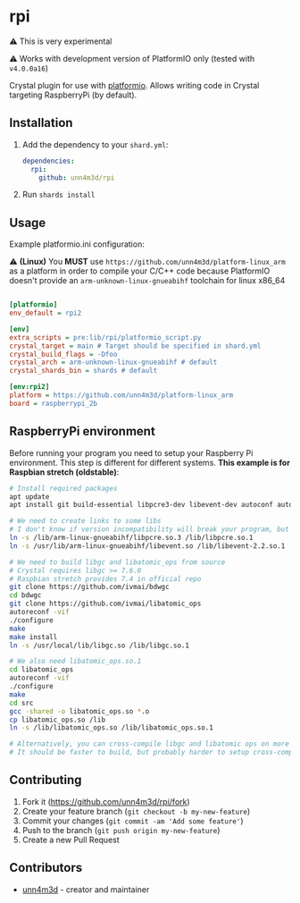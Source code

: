 # rpi

:warning: This is very experimental

:warning: Works with development version of PlatformIO only (tested with `v4.0.0a16`)

Crystal plugin for use with [platformio](https://platformio.org). Allows writing code in Crystal targeting RaspberryPi (by default).

## Installation

1. Add the dependency to your `shard.yml`:

   ```yaml
   dependencies:
     rpi:
       github: unn4m3d/rpi
   ```

2. Run `shards install`

## Usage

Example platformio.ini configuration:

:warning: **(Linux)** You **MUST** use `https://github.com/unn4m3d/platform-linux_arm` as a platform in order to compile your C/C++ code because PlatformIO doesn't provide an `arm-unknown-linux-gnueabihf` toolchain for linux x86_64

```ini

[platformio]
env_default = rpi2

[env]
extra_scripts = pre:lib/rpi/platformio_script.py
crystal_target = main # Target should be specified in shard.yml
crystal_build_flags = -Dfoo
crystal_arch = arm-unknown-linux-gnueabihf # default
crystal_shards_bin = shards # default

[env:rpi2]
platform = https://github.com/unn4m3d/platform-linux_arm
board = raspberrypi_2b
```

## RaspberryPi environment

Before running your program you need to setup your Raspberry Pi environment. This step is different for different systems. **This example is for Raspbian stretch (oldstable)**:


```sh
# Install required packages
apt update
apt install git build-essential libpcre3-dev libevent-dev autoconf automake libtool

# We need to create links to some libs
# I don't know if version incompatibility will break your program, but regex tests seem to work
ln -s /lib/arm-linux-gnueabihf/libpcre.so.3 /lib/libpcre.so.1
ln -s /usr/lib/arm-linux-gnueabihf/libevent.so /lib/libevent-2.2.so.1

# We need to build libgc and libatomic_ops from source
# Crystal requires libgc >= 7.6.0
# Raspbian stretch provides 7.4 in official repo
git clone https://github.com/ivmai/bdwgc
cd bdwgc
git clone https://github.com/ivmai/libatomic_ops
autoreconf -vif
./configure
make
make install
ln -s /usr/local/lib/libgc.so /lib/libgc.so.1

# We also need libatomic_ops.so.1
cd libatomic_ops
autoreconf -vif
./configure
make
cd src
gcc -shared -o libatomic_ops.so *.o
cp libatomic_ops.so /lib
ln -s /lib/libatomic_ops.so /lib/libatomic_ops.so.1

# Alternatively, you can cross-compile libgc and libatomic ops on more powerful machine and then copy it to your RPi
# It should be faster to build, but probably harder to setup cross-compilation environment
```

## Contributing

1. Fork it (<https://github.com/unn4m3d/rpi/fork>)
2. Create your feature branch (`git checkout -b my-new-feature`)
3. Commit your changes (`git commit -am 'Add some feature'`)
4. Push to the branch (`git push origin my-new-feature`)
5. Create a new Pull Request

## Contributors

- [unn4m3d](https://github.com/unn4m3d) - creator and maintainer
